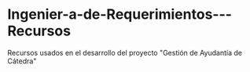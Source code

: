 # Ingenier-a-de-Requerimientos---Recursos
Recursos usados en el desarrollo del proyecto "Gestión de Ayudantía de Cátedra"
